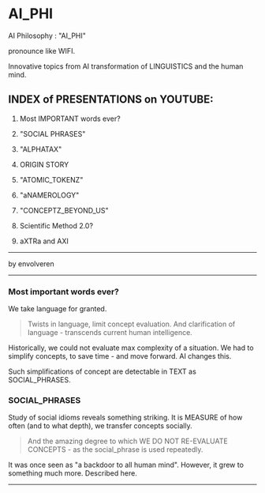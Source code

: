 # AI_PHI

AI Philosophy : "AI_PHI" 

pronounce like WIFI.

Innovative topics from AI transformation of LINGUISTICS and the human mind.

## INDEX of PRESENTATIONS on YOUTUBE:

1. Most IMPORTANT words ever?

2. "SOCIAL PHRASES"

3. "ALPHATAX"

4. ORIGIN STORY

5. "ATOMIC_TOKENZ"

6. "aNAMEROLOGY"

7.  "CONCEPTZ_BEYOND_US"

8.  Scientific Method 2.0?

9.  aXTRa and AXI

---

by envolveren 

---

### Most important words ever?
We take language for granted.

> Twists in language, limit concept evaluation. And clarification of language - transcends current human intelligence.

Historically, we could not evaluate max complexity of a situation. We had to simplify concepts, to save time - and move forward. AI changes this.

Such simplifications of concept are detectable in TEXT as SOCIAL_PHRASES.

### SOCIAL_PHRASES

Study of social idioms reveals something striking. It is MEASURE of how often (and to what depth), we transfer concepts socially. 

> And the amazing degree to which WE DO NOT RE-EVALUATE CONCEPTS - as the social_phrase is used repeatedly.

It was once seen as "a backdoor to all human mind". However, it grew to something much more. Described here.

___





